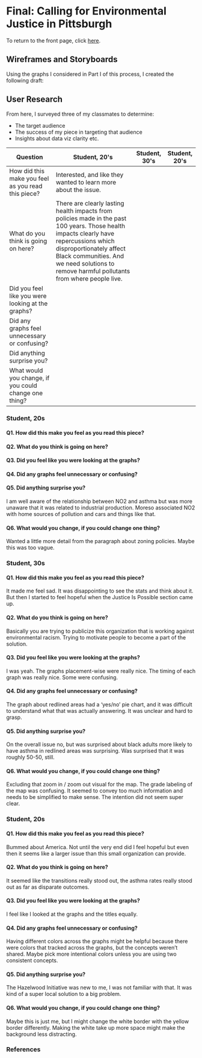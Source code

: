 # Final: Calling for Environmental Justice in Pittsburgh
To return to the front page, click [here](https://jameson-c.github.io/viz-portfolio).
## Wireframes and Storyboards
Using the graphs I considered in Part I of this process, I created the following draft:
<script src="https://carnegiemellon.shorthandstories.com/toxic/embed.js"></script>

## User Research
From here, I surveyed three of my classmates to determine:
* The target audience
* The success of my piece in targeting that audience
* Insights about data viz clarity etc.

| Question | Student, 20's | Student, 30's | Student, 20's |
| --- | --- | --- | --- |
| How did this make you feel as you read this piece? | Interested, and like they wanted to learn more about the issue. |
| What do you think is going on here? | There are clearly lasting health impacts from policies made in the past 100 years. Those health impacts clearly have repercussions which disproportionately affect Black communities. And we need solutions to remove harmful pollutants from where people live. |
| Did you feel like you were looking at the graphs? |
| Did any graphs feel unnecessary or confusing? |
| Did anything surprise you? |
| What would you change, if you could change one thing? |
### Student, 20s
#### Q1. How did this make you feel as you read this piece?

#### Q2. What do you think is going on here?

#### Q3. Did you feel like you were looking at the graphs?

#### Q4. Did any graphs feel unnecessary or confusing?

#### Q5. Did anything surprise you?
I am well aware of the relationship between NO2 and asthma but was more unaware that it was related to industrial production. Moreso associated NO2 with home sources of pollution and cars and things like that.
#### Q6. What would you change, if you could change one thing?
Wanted a little more detail from the paragraph about zoning policies. Maybe this was too vague.

### Student, 30s
#### Q1. How did this make you feel as you read this piece?
It made me feel sad. It was disappointing to see the stats and think about it. But then I started to feel hopeful when the Justice Is Possible section came up.
#### Q2. What do you think is going on here?
Basically you are trying to publicize this organization that is working against environmental racism. Trying to motivate people to become a part of the solution.
#### Q3. Did you feel like you were looking at the graphs?
I was yeah. The graphs placement-wise were really nice. The timing of each graph was really nice. Some were confusing.
#### Q4. Did any graphs feel unnecessary or confusing?
The graph about redlined areas had a ‘yes/no’ pie chart, and it was difficult to understand what that was actually answering. It was unclear and hard to grasp.
#### Q5. Did anything surprise you?
On the overall issue no, but was surprised about black adults more likely to have asthma in redlined areas was surprising. Was surprised that it was roughly 50-50, still.
#### Q6. What would you change, if you could change one thing?
Excluding that zoom in / zoom out visual for the map. The grade labeling of the map was confusing. It seemed to convey too much information and needs to be simplified to make sense. The intention did not seem super clear.

### Student, 20s
#### Q1. How did this make you feel as you read this piece?
Bummed about America. Not until the very end did I feel hopeful but even then it seems like a larger issue than this small organization can provide.
#### Q2. What do you think is going on here?
It seemed like the transitions really stood out, the asthma rates really stood out as far as disparate outcomes.
#### Q3. Did you feel like you were looking at the graphs?
I feel like I looked at the graphs and the titles equally.
#### Q4. Did any graphs feel unnecessary or confusing?
Having different colors across the graphs might be helpful because there were colors that tracked across the graphs, but the concepts weren’t shared. Maybe pick more intentional colors unless you are using two consistent concepts.
#### Q5. Did anything surprise you?
The Hazelwood Initiative was new to me, I was not familiar with that. It was kind of a super local solution to a big problem.
#### Q6. What would you change, if you could change one thing?
Maybe this is just me, but I might change the white border with the yellow border differently. Making the white take up more space might make the background less distracting.


### References
[^1]: Robert K. Nelson, LaDale Winling, Richard Marciano, Nathan Connolly, et al., “Mapping Inequality,” American Panorama, ed. Robert K. Nelson and Edward L. Ayers, accessed September 25, 2022, https://dsl.richmond.edu/panorama/redlining/#loc=11/40.442/-80.172&city=pittsburgh-pa&text=downloads
[^2]: Rutan, Devin Q., and Glass, Michael R. 2017. The Lingering Effects of Neighborhood Appraisal: Evaluating Redlining's Legacy in Pittsburgh. The Professional Geographer, 70:3, 339-349. https://www.tandfonline.com/doi/full/10.1080/00330124.2017.1371610
[^3]: Rothstein, Richard. 2018. The Color of Law: A Forgotten History of how Our Government Segregated America. New York, NY: Liveright Publishing Corporation. 55-56.
[^4]: Lloyd, Anne. 1974. Pittsburgh's 1923 Zoning Ordinance. Pittsburgh, PA: Carnegie Mellon University. 296.
[^5]: Ibid., 303.
[^6]: Rothstein, Richard. 2018. The Color of Law: A Forgotten History of how Our Government Segregated America. New York, NY: Liveright Publishing Corporation. Chapter 3.
[^7]: Marusic, Kristina. 2020. Environmental injustice in Pittsburgh: Poor, minority neighborhoods see higher rates of deaths from air pollution. Environmental Health News. https://www.ehn.org/environmental-injustice-pittsburgh-air-pollution-2646169635/particle-1
[^8]: Rutan, Devin Q., and Glass, Michael R. 2017. The Lingering Effects of Neighborhood Appraisal: Evaluating Redlining's Legacy in Pittsburgh. The Professional Geographer, 70:3, 339-349. https://www.tandfonline.com/doi/full/10.1080/00330124.2017.1371610


